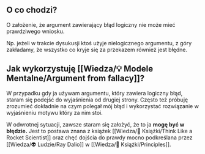 ## O co chodzi? 
O założenie, że argument zawierający błąd logiczny nie może mieć prawdziwego wniosku.

Np. jeżeli w trakcie dysukusji ktoś użyje nielogicznego argumentu, z góry zakładamy, że wszystko co kryje się za przekazem również jest błędne. 

## Jak wykorzystuję [[Wiedza/💡 Modele Mentalne/Argument from fallacy]]?
W przypadku gdy ja używam argumentu, który zawiera logiczny błąd, staram się podejść do wyjaśnienia od drugiej strony. Często też próbuję zrozumieć dokładnie na czym polegał mój błąd i wykorzystać rozwiązanie w wyjaśnieniu motywu który za nim stoi. 

W odwrotnej sytuacji, zawsze staram się założyć, że to ja **mogę być w błędzie.** Jest to postawa znana z książek [[Wiedza/📖 Książki/Think Like a Rocket Scientist]] oraz chęć dojścia do prawdy mocno podkreślana przez [[Wiedza/👽 Ludzie/Ray Dalio]] w [[Wiedza/📖 Książki/Principles]].

